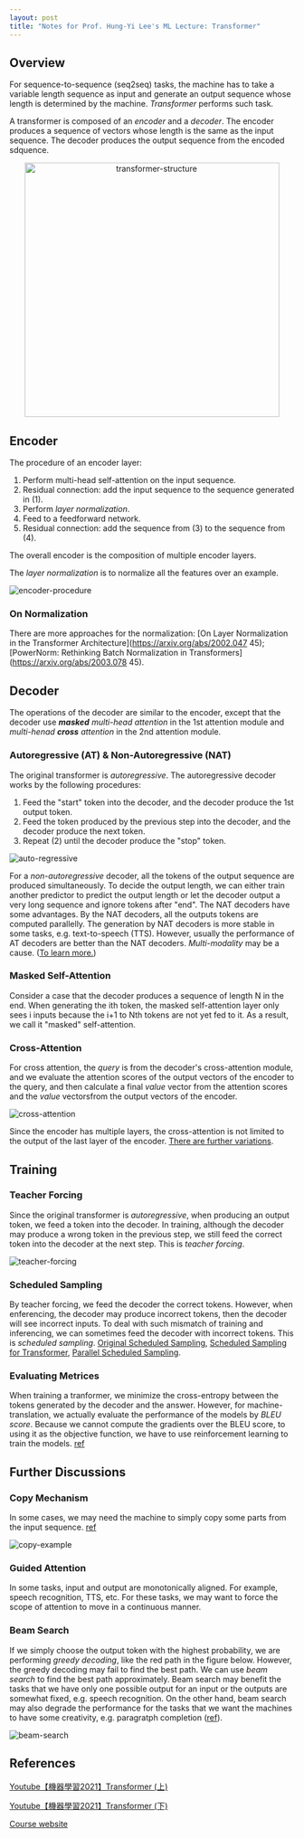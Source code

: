 ```yaml
---
layout: post
title: "Notes for Prof. Hung-Yi Lee's ML Lecture: Transformer"
---
```


## Overview

For sequence-to-sequence (seq2seq) tasks, the machine has to take a variable length sequence as input and generate an output sequence whose length is determined by the machine. *Transformer* performs such task.

A transformer is composed of an *encoder* and a *decoder*. The encoder produces a sequence of vectors whose  length is the same as the input sequence. The decoder produces the output sequence from the encoded sdquence.

<p align="center">
    <img src="https://baliuzeger.github.io/sjl/assets/images/HYL_ML_transformer/transformer-structure.png" alt="transformer-structure" style="width:450px;"/>
</p>

## Encoder

The procedure of an encoder layer:
1. Perform multi-head self-attention on the input sequence.
2. Residual connection: add the input sequence to the sequence generated in (1).
3. Perform *layer normalization*.
4. Feed to a feedforward network.
5. Residual connection: add the sequence from (3) to the sequence from (4).

The overall encoder is the composition of multiple encoder layers.

The *layer normalization* is to normalize all the features over an example.

![encoder-procedure](https://baliuzeger.github.io/sjl/assets/images/HYL_ML_transformer/encoder-procedure.png)

### On Normalization

There are more approaches for the normalization: [On Layer Normalization in the Transformer Architecture](https://arxiv.org/abs/2002.047 45); [PowerNorm: Rethinking Batch Normalization in Transformers](https://arxiv.org/abs/2003.078 45).

## Decoder

The operations of the decoder are similar to the encoder, except that the decoder use ***masked*** *multi-head attention* in the 1st attention module and *multi-henad* ***cross*** *attention* in the 2nd attention module.

### Autoregressive (AT) & Non-Autoregressive (NAT)

The original transformer is *autoregressive*. The autoregressive decoder works by the following procedures:

1. Feed the "start" token into the decoder, and the decoder produce the 1st output token.
2. Feed the token produced by the previous step into the decoder, and the decoder produce the next token.
3. Repeat (2) until the decoder produce the "stop" token.

![auto-regressive](https://baliuzeger.github.io/sjl/assets/images/HYL_ML_transformer/auto-regressive.png)

For a *non-autoregressive* decoder, all the tokens of the output sequence are produced simultaneously. To decide the output length, we can either train another predictor to predict the output length or let the decoder output a very long sequence and ignore tokens after "end". The NAT decoders have some advantages. By the NAT decoders, all the outputs tokens are computed parallelly. The generation by NAT decoders is more stable in some tasks, e.g. text-to-speech (TTS). However, usually the performance of AT decoders are better than the NAT decoders. *Multi-modality* may be a cause. ([To learn more.](https://youtu.be/jvyKmU4OM3c))

### Masked Self-Attention

Consider a case that the decoder produces a sequence of length N in the end. When generating the ith token, the masked self-attention layer only sees i inputs because the i+1 to Nth tokens are not yet fed to it. As a result, we call it "masked" self-attention.

### Cross-Attention

For cross attention, the *query* is from the decoder's cross-attention module, and we evaluate the attention scores of the output vectors of the encoder to the query, and then calculate a final *value* vector from the attention scores and the *value* vectorsfrom the output vectors of the encoder.

![cross-attention](https://baliuzeger.github.io/sjl/assets/images/HYL_ML_transformer/cross-attention.png)

Since the encoder has multiple layers, the cross-attention is not limited to the output of the last layer of the encoder. [There are further variations](https://arxiv.org/abs/2005.08081).

## Training

### Teacher Forcing

Since the original transformer is *autoregressive*, when producing an output token, we feed a token into the decoder. In training, although the decoder may produce a wrong token in the previous step, we still feed the correct token into the decoder at the next step. This is *teacher forcing*.

![teacher-forcing](https://baliuzeger.github.io/sjl/assets/images/HYL_ML_transformer/teacher-forcing.png)

### Scheduled Sampling

By teacher forcing, we feed the decoder the correct tokens. However, when enferencing, the decoder may produce incorrect tokens, then the decoder will see incorrect inputs. To deal with such mismatch of training and inferencing, we can sometimes feed the decoder with incorrect tokens. This is *scheduled sampling*. [Original Scheduled Sampling](https://arxiv.org/abs/1506.03099), [Scheduled Sampling for Transformer](https://arxiv.org/abs/1906.07651), [Parallel Scheduled Sampling](https://arxiv.org/abs/1906.04331).

### Evaluating Metrices

When training a tranformer, we minimize the cross-entropy between the tokens generated by the decoder and the answer. However, for machine-translation, we actually evaluate the performance of the models by *BLEU score*. Because we cannot compute the gradients over the BLEU score, to using it as the objective function, we have to use reinforcement learning to train the models. [ref](https://arxiv.org/abs/1511.06732)

## Further Discussions

### Copy Mechanism

In some cases, we may need the machine to simply copy some parts from the input sequence. [ref](https://arxiv.org/abs/1704.04368)

![copy-example](https://baliuzeger.github.io/sjl/assets/images/HYL_ML_transformer/copy-example.png)

### Guided Attention

In some tasks, input and output are monotonically aligned. For example, speech recognition, TTS, etc. For these tasks, we may want to force the scope of attention to move in a continuous manner.

### Beam Search

If we simply choose the output token with the highest probability, we are performing *greedy decoding*, like the red path in the figure below. However, the greedy decoding may fail to find the best path. We can use *beam search* to find the best path approximately. Beam search may benefit the tasks that we have only one possible output for an input or the outputs are somewhat fixed, e.g. speech recognition. On the other hand, beam search may also degrade the performance for the tasks that we want the machines to have some creativity, e.g. paragratph completion ([ref](https://arxiv.org/abs/1904.09751)).

![beam-search](https://baliuzeger.github.io/sjl/assets/images/HYL_ML_transformer/beam-search.png)

## References

[Youtube【機器學習2021】Transformer (上)](https://youtu.be/n9TlOhRjYoc)

[Youtube【機器學習2021】Transformer (下)](https://youtu.be/N6aRv06iv2g)

[Course website](http://speech.ee.ntu.edu.tw/~tlkagk/courses_ML17_2.html)
